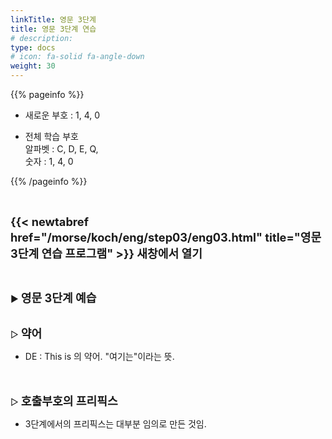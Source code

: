 ```yaml
---
linkTitle: 영문 3단계
title: 영문 3단계 연습
# description: 
type: docs
# icon: fa-solid fa-angle-down
weight: 30
---
```


{{% pageinfo %}}

* 새로운 부호 : 1, 4, 0

* 전체 학습 부호<br>
알파벳 : C, D, E, Q,<br>
숫자 : 1, 4, 0<br>

{{% /pageinfo %}}

<br>

<b><span style="font-size:130%">{{< newtabref href="/morse/koch/eng/step03/eng03.html" title="영문 3단계 연습 프로그램" >}} 새창에서 열기</span></b>

<br>

▶ <b><span style="font-size:130%">영문 3단계 예습</span></b>
<br><br>

▷ <b><span style="font-size:130%">약어</span></b>
- DE : This is 의 약어. "여기는"이라는 뜻.<br>
<br><br>

▷ <b><span style="font-size:130%">호출부호의 프리픽스</span></b>
- 3단계에서의 프리픽스는 대부분 임의로 만든 것임.


